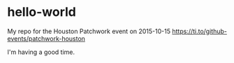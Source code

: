# hello-world
My repo for the Houston Patchwork event on 2015-10-15
https://ti.to/github-events/patchwork-houston

I'm having a good time.